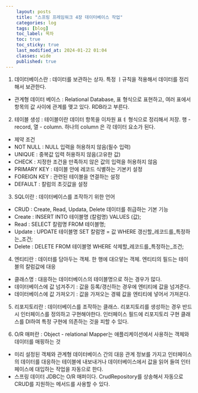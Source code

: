 ```yaml
---
    layout: posts
    title: "스프링 프레임워크 4장 데이터베이스 작업"
    categories: log
    tags: [blog]
    toc_label: 목차
    toc: true
    toc_sticky: true
    last_modified_at: 2024-01-22 01:04
    classes: wide
    published: true
---
```


1. 데이터베이스란 : 데이터를 보관하는 상자. 특정 ㅣ규칙을 적용해서 데이터를 정리해서 보관한다.  

 - 관계형 데이터 베이스 : Relational Database, 표 형식으로 표현하고, 여러 표에서 항목의 값 사이에 관계를 맺고 있다. RDB라고 부른다.  

2. 테이블 생성 : 테이블이란 데이터 항목을 이차원 표ㅕ 형식으로 정리해서 저장.  행 - record, 열 - column. 하나의 column 은 각 데이터 요소가 된다.  

 - 제약 조건 
  - NOT NULL : NULL 입력을 허용하지 않음(필수 입력)  
  - UNIQUE : 중복값 입력 허용하지 않음(고유한 값)  
  - CHECK : 지정한 조건을 만족하지 않은 값의 입력을 허용하지 않음  
  - PRIMARY KEY : 테이블 안에 레코드 식별하는 기본키 설정  
  - FOREIGN KEY : 관련된 테이블을 연결하는 설정  
  - DEFAULT : 칼럼의 초깃값을 설정   

3. SQL이란 : 데이터베이스를 조작하기 위한 언어  
 - CRUD : Create, Read, Updata, Delete 데이터를 취급하는 기본 기능  
  - Create : INSERT INTO 테이블명 (칼럼명) VALUES (값);  
  - Read : SELECT 칼럼명 FROM 테이블명;  
  - Update : UPDATE 테이블명 SET 칼럼명 = 값 WHERE 갱신할_레코드를_특정하는_조건;  
  - Delete : DELETE FROM 테이블명 WHERE 삭제할_레코드를_특정하는_조건;  


4. 엔티티란 : 데이터를 담아두는 객체. 한 행에 대으앟는 객체. 엔티티의 필드는 테이블의 칼럼값에 대응  
 - 클래스명 : 대응하는 데이터베이스의 테이블명으로 하는 경우가 많다.  
 - 데이터베이스에 값 넘겨주기 : 값을 등록/갱신하는 경우에 엔티티에 값을 넘겨준다.  
 - 데이터베이스에 값 가져오기 : 값을 가져오는 경웨 값을 엔티티에 넣어서 가져온다.  

5. 리포지토리란 : 데이터베이스를 조작하는 클래스. 리포지토리를 생성하는 경우 반드시 인터페이스를 정의하고 구현해야한다. 인터페이스 필드에 리포지토리 구현 클래스를 DI하여 특정 구현에 의존하는 것을 피할 수 있다.  

6. O/R 매퍼란 : Object - relational Mapper는 애플리케이션에서 사용하는 객체와 데이터를 매핑하는 것  
 - 미리 설정된 객체와 관계형 데이터베이스 간의 대응 관계 정보를 가지고 인터페이스의 데이터를 대응하는 테이블에 내보내거나 데이터베이스에서 값을 읽어 들여 인터페이스에 대입하는 작업을 자동으로 한다.   
 - 스프링 데이터 JDBC는 O/R 매퍼이다. CrudRepository를 상송해서 자동으로 CRUD를 지원하는 메서드를 사용할 수 있다. 

